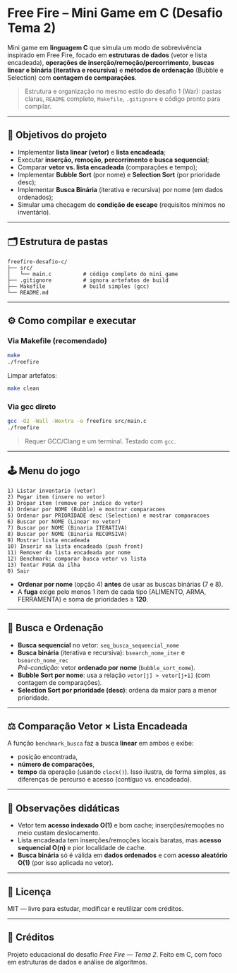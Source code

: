 # Free Fire – Mini Game em C (Desafio Tema 2)

Mini game em **linguagem C** que simula um modo de sobrevivência inspirado em Free Fire, focado em **estruturas de dados** (vetor e lista encadeada), **operações de inserção/remoção/percorrimento**, **buscas linear e binária (iterativa e recursiva)** e **métodos de ordenação** (Bubble e Selection) com **contagem de comparações**.

> Estrutura e organização no mesmo estilo do desafio 1 (War): pastas claras, `README` completo, `Makefile`, `.gitignore` e código pronto para compilar.

---

## 🎯 Objetivos do projeto
- Implementar **lista linear (vetor)** e **lista encadeada**;
- Executar **inserção, remoção, percorrimento e busca sequencial**;
- Comparar **vetor vs. lista encadeada** (comparações e tempo);
- Implementar **Bubble Sort** (por nome) e **Selection Sort** (por prioridade desc);
- Implementar **Busca Binária** (iterativa e recursiva) por nome (em dados ordenados);
- Simular uma checagem de **condição de escape** (requisitos mínimos no inventário).

---

## 🗂️ Estrutura de pastas
```
freefire-desafio-c/
├── src/
│   └── main.c          # código completo do mini game
├── .gitignore          # ignora artefatos de build
├── Makefile            # build simples (gcc)
└── README.md
```

---

## ⚙️ Como compilar e executar
### Via Makefile (recomendado)
```bash
make
./freefire
```
Limpar artefatos:
```bash
make clean
```

### Via gcc direto
```bash
gcc -O2 -Wall -Wextra -o freefire src/main.c
./freefire
```

> Requer GCC/Clang e um terminal. Testado com `gcc`.

---

## 🕹️ Menu do jogo
```
1) Listar inventario (vetor)
2) Pegar item (insere no vetor)
3) Dropar item (remove por indice do vetor)
4) Ordenar por NOME (Bubble) e mostrar comparacoes
5) Ordenar por PRIORIDADE desc (Selection) e mostrar comparacoes
6) Buscar por NOME (Linear no vetor)
7) Buscar por NOME (Binaria ITERATIVA)
8) Buscar por NOME (Binaria RECURSIVA)
9) Mostrar lista encadeada
10) Inserir na lista encadeada (push front)
11) Remover da lista encadeada por nome
12) Benchmark: comparar busca vetor vs lista
13) Tentar FUGA da ilha
0) Sair
```

- **Ordenar por nome** (opção 4) **antes** de usar as buscas binárias (7 e 8).
- A **fuga** exige pelo menos 1 item de cada tipo (ALIMENTO, ARMA, FERRAMENTA) e soma de prioridades ≥ **120**.

---

## 🔎 Busca e Ordenação
- **Busca sequencial** no vetor: `seq_busca_sequencial_nome`
- **Busca binária** (iterativa e recursiva): `bsearch_nome_iter` e `bsearch_nome_rec`  
  *Pré-condição:* vetor **ordenado por nome** (`bubble_sort_nome`).
- **Bubble Sort por nome**: usa a relação `vetor[j] > vetor[j+1]` (com contagem de comparações).
- **Selection Sort por prioridade (desc)**: ordena da maior para a menor prioridade.

---

## ⚖️ Comparação Vetor × Lista Encadeada
A função `benchmark_busca` faz a busca **linear** em ambos e exibe:
- posição encontrada,
- **número de comparações**,
- **tempo** da operação (usando `clock()`).
Isso ilustra, de forma simples, as diferenças de percurso e acesso (contíguo vs. encadeado).

---

## 📌 Observações didáticas
- Vetor tem **acesso indexado O(1)** e bom cache; inserções/remoções no meio custam deslocamento.
- Lista encadeada tem inserções/remoções locais baratas, mas **acesso sequencial O(n)** e pior localidade de cache.
- **Busca binária** só é válida em **dados ordenados** e com **acesso aleatório O(1)** (por isso aplicada no vetor).

---

## 📄 Licença
MIT — livre para estudar, modificar e reutilizar com créditos.

---

## 🙌 Créditos
Projeto educacional do desafio *Free Fire — Tema 2*. Feito em C, com foco em estruturas de dados e análise de algoritmos.
